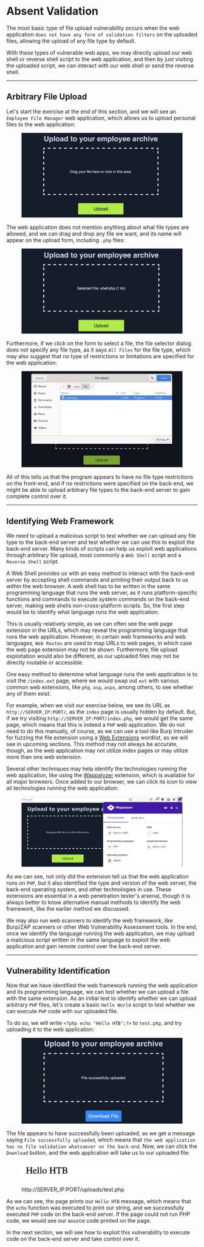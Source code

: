 # Absent Validation

The most basic type of file upload vulnerability occurs when the web application `does not have any form of validation filters` on the uploaded files, allowing the upload of any file type by default.

With these types of vulnerable web apps, we may directly upload our web shell or reverse shell script to the web application, and then by just visiting the uploaded script, we can interact with our web shell or send the reverse shell.

***

## Arbitrary File Upload

Let's start the exercise at the end of this section, and we will see an `Employee File Manager` web application, which allows us to upload personal files to the web application:

<figure><img src="../../../../.gitbook/assets/image (2) (1) (1) (1) (1) (1) (1) (1) (1) (1) (1) (1) (1) (1) (1) (1) (1) (1) (1) (1) (1) (1) (1) (1) (1) (1) (1) (1) (1) (1) (1) (1) (1) (1) (1) (1) (1) (1) (1) (1) (1) (1) (1) (1) (1).png" alt=""><figcaption></figcaption></figure>

The web application does not mention anything about what file types are allowed, and we can drag and drop any file we want, and its name will appear on the upload form, including `.php` files:

<figure><img src="../../../../.gitbook/assets/image (1) (1) (1) (1) (1) (1) (1) (1) (1) (1) (1) (1) (1) (1) (1) (1) (1) (1) (1) (1) (1) (1) (1) (1) (1) (1) (1) (1) (1) (1) (1) (1) (1) (1) (1) (1) (1) (1) (1) (1) (1) (1) (1) (1) (1) (1) (1) (1) (1) (1) (1) (1) (1) (1) (1) (1) (1).png" alt=""><figcaption></figcaption></figure>

Furthermore, if we click on the form to select a file, the file selector dialog does not specify any file type, as it says `All Files` for the file type, which may also suggest that no type of restrictions or limitations are specified for the web application:

<figure><img src="../../../../.gitbook/assets/image (2) (1) (1) (1) (1) (1) (1) (1) (1) (1) (1) (1) (1) (1) (1) (1) (1) (1) (1) (1) (1) (1) (1) (1) (1) (1) (1) (1) (1) (1) (1) (1) (1) (1) (1) (1) (1) (1) (1) (1) (1) (1) (1) (1) (1) (1).png" alt=""><figcaption></figcaption></figure>

All of this tells us that the program appears to have no file type restrictions on the front-end, and if no restrictions were specified on the back-end, we might be able to upload arbitrary file types to the back-end server to gain complete control over it.

***

## Identifying Web Framework

We need to upload a malicious script to test whether we can upload any file type to the back-end server and test whether we can use this to exploit the back-end server. Many kinds of scripts can help us exploit web applications through arbitrary file upload, most commonly a `Web Shell` script and a `Reverse Shell` script.

A Web Shell provides us with an easy method to interact with the back-end server by accepting shell commands and printing their output back to us within the web browser. A web shell has to be written in the same programming language that runs the web server, as it runs platform-specific functions and commands to execute system commands on the back-end server, making web shells non-cross-platform scripts. So, the first step would be to identify what language runs the web application.

This is usually relatively simple, as we can often see the web page extension in the URLs, which may reveal the programming language that runs the web application. However, in certain web frameworks and web languages, `Web Routes` are used to map URLs to web pages, in which case the web page extension may not be shown. Furthermore, file upload exploitation would also be different, as our uploaded files may not be directly routable or accessible.

One easy method to determine what language runs the web application is to visit the `/index.ext` page, where we would swap out `ext` with various common web extensions, like `php`, `asp`, `aspx`, among others, to see whether any of them exist.

For example, when we visit our exercise below, we see its URL as `http://SERVER_IP:PORT/`, as the `index` page is usually hidden by default. But, if we try visiting `http://SERVER_IP:PORT/index.php`, we would get the same page, which means that this is indeed a `PHP` web application. We do not need to do this manually, of course, as we can use a tool like Burp Intruder for fuzzing the file extension using a [Web Extensions](https://github.com/danielmiessler/SecLists/blob/master/Discovery/Web-Content/web-extensions.txt) wordlist, as we will see in upcoming sections. This method may not always be accurate, though, as the web application may not utilize index pages or may utilize more than one web extension.

Several other techniques may help identify the technologies running the web application, like using the [Wappalyzer](https://www.wappalyzer.com/) extension, which is available for all major browsers. Once added to our browser, we can click its icon to view all technologies running the web application:

<figure><img src="../../../../.gitbook/assets/image (3) (1) (1) (1) (1) (1) (1) (1) (1) (1) (1) (1) (1) (1) (1) (1) (1) (1) (1) (1) (1) (1) (1) (1) (1) (1) (1) (1) (1) (1) (1) (1).png" alt=""><figcaption></figcaption></figure>

As we can see, not only did the extension tell us that the web application runs on `PHP`, but it also identified the type and version of the web server, the back-end operating system, and other technologies in use. These extensions are essential in a web penetration tester's arsenal, though it is always better to know alternative manual methods to identify the web framework, like the earlier method we discussed.

We may also run web scanners to identify the web framework, like Burp/ZAP scanners or other Web Vulnerability Assessment tools. In the end, once we identify the language running the web application, we may upload a malicious script written in the same language to exploit the web application and gain remote control over the back-end server.

***

## Vulnerability Identification

Now that we have identified the web framework running the web application and its programming language, we can test whether we can upload a file with the same extension. As an initial test to identify whether we can upload arbitrary `PHP` files, let's create a basic `Hello World` script to test whether we can execute `PHP` code with our uploaded file.

To do so, we will write `<?php echo "Hello HTB";?>` to `test.php`, and try uploading it to the web application:

<figure><img src="../../../../.gitbook/assets/image (4) (1) (1) (1) (1) (1) (1) (1) (1) (1) (1) (1) (1) (1) (1) (1) (1) (1) (1) (1) (1) (1).png" alt=""><figcaption></figcaption></figure>

The file appears to have successfully been uploaded, as we get a message saying `File successfully uploaded`, which means that `the web application has no file validation whatsoever on the back-end`. Now, we can click the `Download` button, and the web application will take us to our uploaded file:

<figure><img src="../../../../.gitbook/assets/image (300).png" alt=""><figcaption><p>http://SERVER_IP:PORT/uploads/test.php</p></figcaption></figure>

As we can see, the page prints our `Hello HTB` message, which means that the `echo` function was executed to print our string, and we successfully executed `PHP` code on the back-end server. If the page could not run PHP code, we would see our source code printed on the page.

In the next section, we will see how to exploit this vulnerability to execute code on the back-end server and take control over it.
